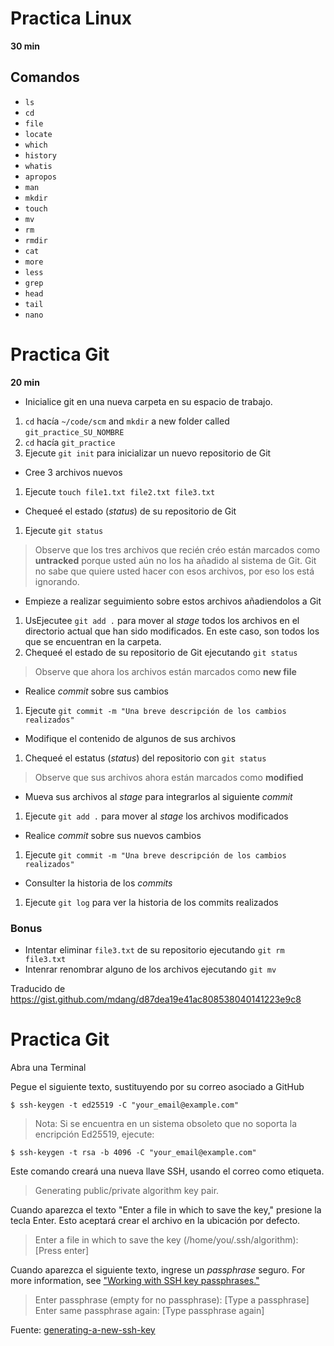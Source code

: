 # Practica Linux

**30 min**

## Comandos
* `ls`
* `cd`
* `file`
* `locate`
* `which`
* `history`
* `whatis`
* `apropos`
* `man`
* `mkdir`
* `touch`
* `mv`
* `rm`
* `rmdir`
* `cat`
* `more`
* `less`
* `grep`
* `head`
* `tail`
* `nano`

# Practica Git 

**20 min**

- Inicialice git en una nueva carpeta en su espacio de trabajo.
 1. `cd` hacía `~/code/scm` and `mkdir` a new folder called `git_practice_SU_NOMBRE`
 2. `cd` hacía ``` git_practice ```
 3. Ejecute ``` git init ``` para inicializar un nuevo repositorio de Git
- Cree 3 archivos nuevos
 1. Ejecute ``` touch file1.txt file2.txt file3.txt ```
- Chequeé el estado (_status_) de su repositorio de Git
 1. Ejecute ``` git status ```

> Observe que los tres archivos que recién créo están marcados como **untracked** 
> porque usted aún no los ha añadido al sistema de Git.
> Git no sabe que quiere usted hacer con esos 
> archivos, por eso los está ignorando.

- Empieze a realizar seguimiento sobre estos archivos añadiendolos a Git
 1. UsEjecutee ``` git add . ``` para mover al _stage_ todos los archivos en el directorio actual que han sido modificados. En este caso, son todos los que se encuentran en la carpeta.
 2. Chequeé el estado de su repositorio de Git ejecutando ``` git status ```

> Observe que ahora los archivos están marcados como **new file**

- Realice _commit_ sobre sus cambios
 1. Ejecute ``` git commit -m "Una breve descripción de los cambios realizados" ```
- Modifique el contenido de algunos de sus archivos
 1. Chequeé el estatus (_status_) del repositorio con ``` git status ```

> Observe que sus archivos ahora están marcados como **modified**

- Mueva sus archivos al _stage_ para integrarlos al siguiente _commit_
 1. Ejecute ``` git add . ``` para mover al _stage_ los archivos modificados
- Realice _commit_ sobre sus nuevos cambios
 1. Ejecute ``` git commit -m "Una breve descripción de los cambios realizados" ```
- Consulter la historia de los _commits_
 1. Ejecute ``` git log ``` para ver la historia de los commits realizados

### Bonus

- Intentar eliminar `file3.txt` de su repositorio ejecutando `git rm file3.txt`
- Intenrar renombrar alguno de los archivos ejecutando `git mv`

Traducido de https://gist.github.com/mdang/d87dea19e41ac808538040141223e9c8


# Practica Git 

Abra una Terminal

Pegue el siguiente texto, sustituyendo por su correo asociado a GitHub

``` $ ssh-keygen -t ed25519 -C "your_email@example.com" ```
> Nota: Si se encuentra en un sistema obsoleto que no soporta la encripción Ed25519, ejecute:

``` $ ssh-keygen -t rsa -b 4096 -C "your_email@example.com" ```

Este comando creará una nueva llave SSH, usando el correo como etiqueta.
> Generating public/private algorithm key pair.

Cuando aparezca el texto "Enter a file in which to save the key," presione la tecla Enter. Esto aceptará crear el archivo en la ubicación por defecto.
> Enter a file in which to save the key (/home/you/.ssh/algorithm): [Press enter]

Cuando aparezca el siguiente texto, ingrese un _passphrase_ seguro. For more information, see ["Working with SSH key passphrases."](https://docs.github.com/en/articles/working-with-ssh-key-passphrases)
> Enter passphrase (empty for no passphrase): [Type a passphrase]
> Enter same passphrase again: [Type passphrase again]

Fuente: [generating-a-new-ssh-key](https://docs.github.com/en/authentication/connecting-to-github-with-ssh/generating-a-new-ssh-key-and-adding-it-to-the-ssh-agent#generating-a-new-ssh-key)